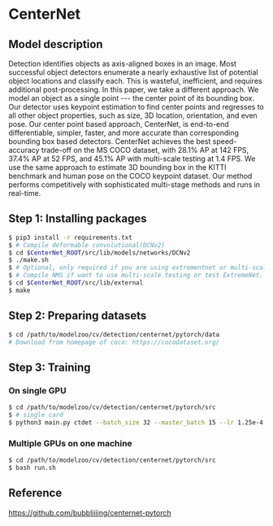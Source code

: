 # CenterNet

## Model description
Detection identifies objects as axis-aligned boxes in an image. Most successful object detectors enumerate a nearly exhaustive list of potential object locations and classify each. This is wasteful, inefficient, and requires additional post-processing. In this paper, we take a different approach. We model an object as a single point --- the center point of its bounding box. Our detector uses keypoint estimation to find center points and regresses to all other object properties, such as size, 3D location, orientation, and even pose. Our center point based approach, CenterNet, is end-to-end differentiable, simpler, faster, and more accurate than corresponding bounding box based detectors. CenterNet achieves the best speed-accuracy trade-off on the MS COCO dataset, with 28.1% AP at 142 FPS, 37.4% AP at 52 FPS, and 45.1% AP with multi-scale testing at 1.4 FPS. We use the same approach to estimate 3D bounding box in the KITTI benchmark and human pose on the COCO keypoint dataset. Our method performs competitively with sophisticated multi-stage methods and runs in real-time.

## Step 1: Installing packages

```bash
$ pip3 install -r requirements.txt
$ # Compile deformable convolutional(DCNv2)
$ cd $CenterNet_ROOT/src/lib/models/networks/DCNv2
$ ./make.sh 
$ # Optional, only required if you are using extrementnet or multi-scale testing
$ # Compile NMS if want to use multi-scale testing or test ExtremeNet. 
$ cd $CenterNet_ROOT/src/lib/external
$ make
```

## Step 2: Preparing datasets

```bash
$ cd /path/to/modelzoo/cv/detection/centernet/pytorch/data 
# Download from homepage of coco: https://cocodataset.org/
```

## Step 3: Training

### On single GPU
```bash
$ cd /path/to/modelzoo/cv/detection/centernet/pytorch/src 
$ # single card
$ python3 main.py ctdet --batch_size 32 --master_batch 15 --lr 1.25e-4  --gpus 0
```

### Multiple GPUs on one machine
```bash
$ cd /path/to/modelzoo/cv/detection/centernet/pytorch/src 
$ bash run.sh
```

## Reference
https://github.com/bubbliiiing/centernet-pytorch
